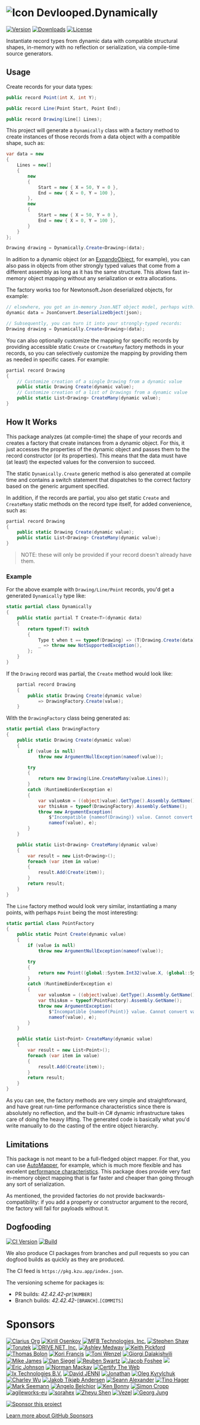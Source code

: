 ![Icon](https://github.com/devlooped/Dynamically/raw/main/assets/img/32.png) Devlooped.Dynamically
================

[![Version](https://img.shields.io/nuget/vpre/Devlooped.Dynamically.svg?color=royalblue)](https://www.nuget.org/packages/Devlooped.Dynamically)
[![Downloads](https://img.shields.io/nuget/dt/Devlooped.Dynamically.svg?color=green)](https://www.nuget.org/packages/Devlooped.Dynamically)
[![License](https://img.shields.io/github/license/devlooped/Dynamically.svg?color=blue)](https://github.com/devlooped/Dynamically/blob/main/license.txt)

<!-- #main -->
Instantiate record types from dynamic data with compatible structural shapes, 
in-memory with no reflection or serialization, via compile-time source generators.

## Usage

Create records for your data types:

```csharp
public record Point(int X, int Y);

public record Line(Point Start, Point End);

public record Drawing(Line[] Lines);
```

This project will generate a `Dynamically` class with a factory method to create instances 
of those records from a data object with a compatible shape, such as:

```csharp
var data = new
{
    Lines = new[]
    {
        new
        {
            Start = new { X = 50, Y = 0 },
            End = new { X = 0, Y = 100 },
        },
        new
        {
            Start = new { X = 50, Y = 0 },
            End = new { X = 0, Y = 100 },
        }
    }
};

Drawing drawing = Dynamically.Create<Drawing>(data);
```

In adition to a dynamic object (or an [ExpandoObject](https://learn.microsoft.com/en-us/dotnet/api/system.dynamic.expandoobject?view=net-7.0), 
for example), you can also pass in objects from other strongly typed values that come 
from a different assembly as long as it has the same structure. This allows fast 
in-memory object mapping without any serialization or extra allocations.

The factory works too for Newtonsoft.Json deserialized objects, for example:

```csharp
// elsewhere, you got an in-memory Json.NET object model, perhaps with:
dynamic data = JsonConvert.DeserializeObject(json);

// Subsequently, you can turn it into your strongly-typed records:
Drawing drawing = Dynamically.Create<Drawing>(data);
```

You can also optionally customize the mapping for specific records by providing accessible 
static `Create` or `CreateMany` factory methods in your records, so you can 
selectively customize the mapping by providing them as needed in specific cases. 
For example:

```csharp
partial record Drawing
{
    // Customize creation of a single Drawing from a dynamic value
    public static Drawing Create(dynamic value);
    // Customize creation of a list of Drawings from a dynamic value
    public static List<Drawing> CreateMany(dynamic value);
}
```


## How It Works

This package analyzes (at compile-time) the shape of your records and creates a 
factory that create instances from a dynamic object. For this, it just accesses 
the properties of the dynamic object and passes them to the record constructor 
(or its properties). This means that the data must have (at least) the expected 
values for the conversion to succeed. 

The static `Dynamically.Create` generic method is also generated at compile time 
and contains a switch statement that dispatches to the correct factory based on 
the generic argument specified. 

In addition, if the records are partial, you also get static `Create` and 
`CreateMany` static methods on the record type itself, for added convenience, 
such as:

```csharp
partial record Drawing
{
    public static Drawing Create(dynamic value);
    public static List<Drawing> CreateMany(dynamic value);
}
```

> NOTE: these will only be provided if your record doesn't already have them.

### Example

For the above example with `Drawing/Line/Point` records, you'd get a generated 
`Dynamically` type like:

```csharp
static partial class Dynamically
{
    public static partial T Create<T>(dynamic data)
    {
        return typeof(T) switch
        {
            Type t when t == typeof(Drawing) => (T)Drawing.Create(data),
            _ => throw new NotSupportedException(),
        };
    }
}
```

If the `Drawing` record was partial, the `Create` method would look like:

```csharp
    partial record Drawing
    {
        public static Drawing Create(dynamic value)
            => DrawingFactory.Create(value);
    }
```

With the `DrawingFactory` class being generated as:

```csharp
static partial class DrawingFactory
{
    public static Drawing Create(dynamic value)
    {
        if (value is null)
            throw new ArgumentNullException(nameof(value));

        try
        {
            return new Drawing(Line.CreateMany(value.Lines));
        }
        catch (RuntimeBinderException e)
        {
            var valueAsm = ((object)value).GetType().Assembly.GetName();
            var thisAsm = typeof(DrawingFactory).Assembly.GetName();
            throw new ArgumentException(
                $"Incompatible {nameof(Drawing)} value. Cannot convert value from '{valueAsm.Name}, Version={valueAsm.Version}' to '{thisAsm.Name}, Version={thisAsm.Version}'.",
                nameof(value), e);
        }
    }

    public static List<Drawing> CreateMany(dynamic value)
    {
        var result = new List<Drawing>();
        foreach (var item in value)
        {
            result.Add(Create(item));
        }
        return result;
    }
}
```

The `Line` factory method would look very similar, instantiating a many points, 
with perhaps `Point` being the most interesting:

```csharp
static partial class PointFactory
{
    public static Point Create(dynamic value)
    {
        if (value is null)
            throw new ArgumentNullException(nameof(value));

        try
        {
            return new Point((global::System.Int32)value.X, (global::System.Int32)value.Y);
        }
        catch (RuntimeBinderException e)
        {
            var valueAsm = ((object)value).GetType().Assembly.GetName();
            var thisAsm = typeof(PointFactory).Assembly.GetName();
            throw new ArgumentException(
                $"Incompatible {nameof(Point)} value. Cannot convert value from '{valueAsm.Name}, Version={valueAsm.Version}' to '{thisAsm.Name}, Version={thisAsm.Version}'.",
                nameof(value), e);
        }
    }

    public static List<Point> CreateMany(dynamic value)
    {
        var result = new List<Point>();
        foreach (var item in value)
        {
            result.Add(Create(item));
        }
        return result;
    }
}
```

As you can see, the factory methods are very simple and straightforward, and have 
great run-time performance characteristics since there is absolutely no reflection, 
and the built-in C# dynamic infrastructure takes care of doing the heavy lifting. 
The generated code is basically what you'd write manually to do the casting of the 
entire object hierarchy.

## Limitations

This package is not meant to be a full-fledged object mapper. For that, you can 
use [AutoMapper](https://automapper.org/), for example, which is much more flexible 
and has excelent [performance characteristics](https://github.com/kzu/MappingBenchmark).
This package does provide very fast in-memory object mapping that is far faster and 
cheaper than going through any sort of serialization. 

As mentioned, the provided factories do not provide backwards-compatibility: if 
you add a property or constructor argument to the record, the factory will fail 
for payloads without it.



<!-- #main -->

<!-- #ci -->
## Dogfooding

[![CI Version](https://img.shields.io/endpoint?url=https://shields.kzu.app/vpre/Devlooped.Dynamically/main&label=nuget.ci&color=brightgreen)](https://pkg.kzu.app/index.json)
[![Build](https://github.com/devlooped/Dynamically/workflows/build/badge.svg?branch=main)](https://github.com/devlooped/Dynamically/actions)

We also produce CI packages from branches and pull requests so you can dogfood builds as quickly as they are produced. 

The CI feed is `https://pkg.kzu.app/index.json`. 

The versioning scheme for packages is:

- PR builds: *42.42.42-pr*`[NUMBER]`
- Branch builds: *42.42.42-*`[BRANCH]`.`[COMMITS]`

<!-- #sponsors -->
<!-- include https://github.com/devlooped/sponsors/raw/main/footer.md -->
# Sponsors 

<!-- sponsors.md -->
[![Clarius Org](https://raw.githubusercontent.com/devlooped/sponsors/main/.github/avatars/clarius.png "Clarius Org")](https://github.com/clarius)
[![Kirill Osenkov](https://raw.githubusercontent.com/devlooped/sponsors/main/.github/avatars/KirillOsenkov.png "Kirill Osenkov")](https://github.com/KirillOsenkov)
[![MFB Technologies, Inc.](https://raw.githubusercontent.com/devlooped/sponsors/main/.github/avatars/MFB-Technologies-Inc.png "MFB Technologies, Inc.")](https://github.com/MFB-Technologies-Inc)
[![Stephen Shaw](https://raw.githubusercontent.com/devlooped/sponsors/main/.github/avatars/decriptor.png "Stephen Shaw")](https://github.com/decriptor)
[![Torutek](https://raw.githubusercontent.com/devlooped/sponsors/main/.github/avatars/torutek-gh.png "Torutek")](https://github.com/torutek-gh)
[![DRIVE.NET, Inc.](https://raw.githubusercontent.com/devlooped/sponsors/main/.github/avatars/drivenet.png "DRIVE.NET, Inc.")](https://github.com/drivenet)
[![Ashley Medway](https://raw.githubusercontent.com/devlooped/sponsors/main/.github/avatars/AshleyMedway.png "Ashley Medway")](https://github.com/AshleyMedway)
[![Keith Pickford](https://raw.githubusercontent.com/devlooped/sponsors/main/.github/avatars/Keflon.png "Keith Pickford")](https://github.com/Keflon)
[![Thomas Bolon](https://raw.githubusercontent.com/devlooped/sponsors/main/.github/avatars/tbolon.png "Thomas Bolon")](https://github.com/tbolon)
[![Kori Francis](https://raw.githubusercontent.com/devlooped/sponsors/main/.github/avatars/kfrancis.png "Kori Francis")](https://github.com/kfrancis)
[![Toni Wenzel](https://raw.githubusercontent.com/devlooped/sponsors/main/.github/avatars/twenzel.png "Toni Wenzel")](https://github.com/twenzel)
[![Giorgi Dalakishvili](https://raw.githubusercontent.com/devlooped/sponsors/main/.github/avatars/Giorgi.png "Giorgi Dalakishvili")](https://github.com/Giorgi)
[![Mike James](https://raw.githubusercontent.com/devlooped/sponsors/main/.github/avatars/MikeCodesDotNET.png "Mike James")](https://github.com/MikeCodesDotNET)
[![Dan Siegel](https://raw.githubusercontent.com/devlooped/sponsors/main/.github/avatars/dansiegel.png "Dan Siegel")](https://github.com/dansiegel)
[![Reuben Swartz](https://raw.githubusercontent.com/devlooped/sponsors/main/.github/avatars/rbnswartz.png "Reuben Swartz")](https://github.com/rbnswartz)
[![Jacob Foshee](https://raw.githubusercontent.com/devlooped/sponsors/main/.github/avatars/jfoshee.png "Jacob Foshee")](https://github.com/jfoshee)
[![](https://raw.githubusercontent.com/devlooped/sponsors/main/.github/avatars/Mrxx99.png "")](https://github.com/Mrxx99)
[![Eric Johnson](https://raw.githubusercontent.com/devlooped/sponsors/main/.github/avatars/eajhnsn1.png "Eric Johnson")](https://github.com/eajhnsn1)
[![Norman Mackay](https://raw.githubusercontent.com/devlooped/sponsors/main/.github/avatars/mackayn.png "Norman Mackay")](https://github.com/mackayn)
[![Certify The Web](https://raw.githubusercontent.com/devlooped/sponsors/main/.github/avatars/certifytheweb.png "Certify The Web")](https://github.com/certifytheweb)
[![Ix Technologies B.V.](https://raw.githubusercontent.com/devlooped/sponsors/main/.github/avatars/IxTechnologies.png "Ix Technologies B.V.")](https://github.com/IxTechnologies)
[![David JENNI](https://raw.githubusercontent.com/devlooped/sponsors/main/.github/avatars/davidjenni.png "David JENNI")](https://github.com/davidjenni)
[![Jonathan ](https://raw.githubusercontent.com/devlooped/sponsors/main/.github/avatars/Jonathan-Hickey.png "Jonathan ")](https://github.com/Jonathan-Hickey)
[![Oleg Kyrylchuk](https://raw.githubusercontent.com/devlooped/sponsors/main/.github/avatars/okyrylchuk.png "Oleg Kyrylchuk")](https://github.com/okyrylchuk)
[![Charley Wu](https://raw.githubusercontent.com/devlooped/sponsors/main/.github/avatars/akunzai.png "Charley Wu")](https://github.com/akunzai)
[![Jakob Tikjøb Andersen](https://raw.githubusercontent.com/devlooped/sponsors/main/.github/avatars/jakobt.png "Jakob Tikjøb Andersen")](https://github.com/jakobt)
[![Seann Alexander](https://raw.githubusercontent.com/devlooped/sponsors/main/.github/avatars/seanalexander.png "Seann Alexander")](https://github.com/seanalexander)
[![Tino Hager](https://raw.githubusercontent.com/devlooped/sponsors/main/.github/avatars/tinohager.png "Tino Hager")](https://github.com/tinohager)
[![Mark Seemann](https://raw.githubusercontent.com/devlooped/sponsors/main/.github/avatars/ploeh.png "Mark Seemann")](https://github.com/ploeh)
[![Angelo Belchior](https://raw.githubusercontent.com/devlooped/sponsors/main/.github/avatars/angelobelchior.png "Angelo Belchior")](https://github.com/angelobelchior)
[![Ken Bonny](https://raw.githubusercontent.com/devlooped/sponsors/main/.github/avatars/KenBonny.png "Ken Bonny")](https://github.com/KenBonny)
[![Simon Cropp](https://raw.githubusercontent.com/devlooped/sponsors/main/.github/avatars/SimonCropp.png "Simon Cropp")](https://github.com/SimonCropp)
[![agileworks-eu](https://raw.githubusercontent.com/devlooped/sponsors/main/.github/avatars/agileworks-eu.png "agileworks-eu")](https://github.com/agileworks-eu)
[![sorahex](https://raw.githubusercontent.com/devlooped/sponsors/main/.github/avatars/sorahex.png "sorahex")](https://github.com/sorahex)
[![Zheyu Shen](https://raw.githubusercontent.com/devlooped/sponsors/main/.github/avatars/arsdragonfly.png "Zheyu Shen")](https://github.com/arsdragonfly)
[![Vezel](https://raw.githubusercontent.com/devlooped/sponsors/main/.github/avatars/vezel-dev.png "Vezel")](https://github.com/vezel-dev)
[![Georg Jung](https://raw.githubusercontent.com/devlooped/sponsors/main/.github/avatars/georg-jung.png "Georg Jung")](https://github.com/georg-jung)


<!-- sponsors.md -->

[![Sponsor this project](https://raw.githubusercontent.com/devlooped/sponsors/main/sponsor.png "Sponsor this project")](https://github.com/sponsors/devlooped)
&nbsp;

[Learn more about GitHub Sponsors](https://github.com/sponsors)

<!-- https://github.com/devlooped/sponsors/raw/main/footer.md -->
